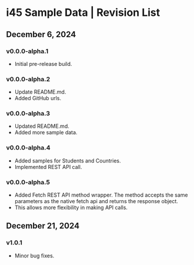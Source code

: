 # i45 Sample Data | Revision List

## December 6, 2024

### v0.0.0-alpha.1

- Initial pre-release build.

### v0.0.0-alpha.2

- Update README.md.
- Added GitHub urls.

### v0.0.0-alpha.3

- Updated README.md.
- Added more sample data.

### v0.0.0-alpha.4

- Added samples for Students and Countries.
- Implemented REST API call.

### v0.0.0-alpha.5

- Added Fetch REST API method wrapper. The method accepts the same parameters as the native fetch api and returns the response object.
- This allows more flexibility in making API calls.

## December 21, 2024

### v1.0.1

- Minor bug fixes.
